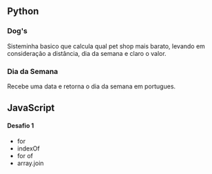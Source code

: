 ## Python
### Dog's
Sisteminha basico que calcula qual pet shop mais barato, levando em consideração a distância, dia da semana e claro o valor.

### Dia da Semana 
Recebe uma data e retorna o dia da semana em portugues.

## JavaScript
#### Desafio 1 
* for 
* indexOf
* for of
* array.join